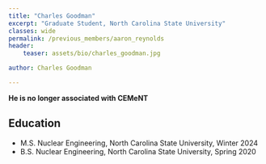 ```yaml
---
title: "Charles Goodman"
excerpt: "Graduate Student, North Carolina State University"
classes: wide
permalink: /previous_members/aaron_reynolds
header:
    teaser: assets/bio/charles_goodman.jpg

author: Charles Goodman

---
```


**He is no longer associated with CEMeNT**

## Education

* M.S. Nuclear Engineering, North Carolina State University, Winter 2024
* B.S. Nuclear Engineering, North Carolina State University, Spring 2020
